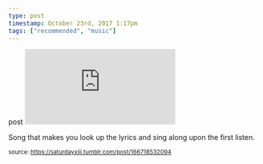 ```yaml
---
type: post
timestamp: October 23rd, 2017 1:17pm
tags: ["recommended", "music"]
---
```

post
<embed type="audio/mpeg" src="https://bandcamp.com/stream_redirect?enc=mp3-128&amp;track_id=2861756721&amp;ts=1618890940&amp;t=446bc89c61979b040ad147fa62d6702f5e45c846"></embed>
                    
                                               
Song that makes you look up the lyrics and sing along upon the first listen.
 
                                    
                                
<small>source: https://saturdayxiii.tumblr.com/post/166718532094</small>